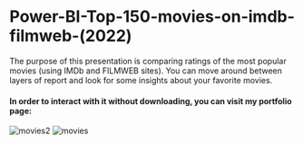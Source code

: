 # Power-BI-Top-150-movies-on-imdb-filmweb-(2022)

The purpose of this presentation is comparing ratings of the most popular movies (using IMDb and FILMWEB sites). 
You can move around between layers of report and look for some insights about your favorite movies. 

#### In order to interact with it without downloading, you can visit my portfolio page: 

![movies2](https://github.com/Midlett/Power-BI-projects/assets/152083456/cbf4c8b0-b042-439f-8a03-c1d56fc661aa)
![movies](https://github.com/Midlett/Power-BI-projects/assets/152083456/8c275384-50da-4e42-b565-00b80c78e5a5)
